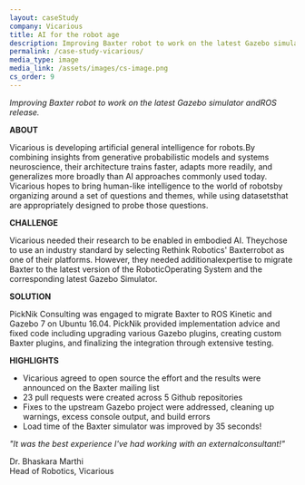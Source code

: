 ```yaml
---
layout: caseStudy
company: Vicarious​
title: AI​ ​for​ ​the​ ​robot​ ​age
description: Improving​ ​Baxter​ ​robot​ ​to​ ​work​ ​on​ ​the​ ​latest​ ​Gazebo​ ​simulator​ ​and​ ​ROS​ ​release.
permalink: /case-study-vicarious/
media_type: image
media_link: /assets/images/cs-image.png
cs_order: 9
---
```


*Improving​ ​Baxter​ ​robot​ ​to​ ​work​ ​on​ ​the​ ​latest​ ​Gazebo​ ​simulator​ ​and​ ​ROS​ ​release.*

**ABOUT**

Vicarious​ ​is​ ​developing​ ​artificial​ ​general​ ​intelligence​ ​for​ ​robots.​ ​By​ ​combining​ ​insights​ ​from generative​ ​probabilistic​ ​models​ ​and​ ​systems​ ​neuroscience,​ ​their​ ​architecture​ ​trains faster, adapts​ ​more​ ​readily,​ ​and​ ​generalizes​ ​more​ ​broadly​ ​than​ ​AI​ ​approaches​ ​commonly​ ​used​ ​today. Vicarious​ ​hopes​ ​to​ ​bring​ ​human-like​ ​intelligence​ ​to​ ​the​ ​world​ ​of​ ​robots​ ​by​ ​organizing around​ ​a set​ ​of​ ​questions​ ​and​ ​themes, while​ ​using​ ​datasets​ ​that​ ​are​ ​appropriately​ ​designed​ ​to​ ​probe those​ ​questions.

**CHALLENGE**

Vicarious​ ​needed​ ​their​ ​research​ ​to​ ​be​ ​enabled​ ​in​ ​embodied​ ​AI.​ ​They​ ​chose​ ​to​ ​use​ ​an​ ​industry standard​ ​by​ ​selecting​ ​Rethink​ ​Robotics'​ ​Baxter​ ​robot​ ​as​ ​one​ ​of​ ​their platforms.​ ​However,​ ​they needed​ ​additional​ ​expertise​ ​to​ ​migrate​ ​Baxter​ ​to​ ​the​ ​latest​ ​version​ ​of​ ​the​ ​Robotic​ ​Operating System​ ​and​ ​the​ ​corresponding​ ​latest​ ​Gazebo​ ​Simulator.

**SOLUTION**

PickNik​ ​Consulting​ ​was​ ​engaged​ ​to​ ​migrate​ ​Baxter​ ​to​ ​ROS​ ​Kinetic​ ​and​ ​Gazebo​ ​7​ ​on​ ​Ubuntu 16.04.​ ​PickNik​ ​provided​ ​implementation​ ​advice​ ​and​ ​fixed​ ​code​ ​including​ ​upgrading various Gazebo​ ​plugins,​ ​creating​ ​custom​ ​Baxter​ ​plugins,​ ​and​ ​finalizing​ ​the​ ​integration​ ​through​ ​extensive testing.

**HIGHLIGHTS**

*   Vicarious​ ​agreed​ ​to​ ​open​ ​source​ ​the​ ​effort​ ​and​ ​the​ ​results​ ​were​ ​announced​ ​on​ ​the Baxter​ ​mailing​ ​list
*   23​ ​pull​ ​requests​ ​were​ ​created​ ​across​ ​5​ ​Github​ ​repositories
*   Fixes​ ​to​ ​the​ ​upstream​ ​Gazebo​ ​project​ ​were​ ​addressed,​ ​cleaning​ ​up​ ​warnings,​ ​excess console​ ​output,​ ​and​ ​build​ ​errors
*   Load​ ​time​ ​of​ ​the​ ​Baxter​ ​simulator​ ​was​ ​improved​ ​by​ ​35​ ​seconds!

*"It​ ​was​ ​the​ ​best​ ​experience​ ​I've​ ​had​ ​working​ ​with​ ​an​ ​external​ ​consultant!"*

Dr.​ ​Bhaskara​ ​Marthi<br/>
Head​ ​of​ ​Robotics,​ ​Vicarious
